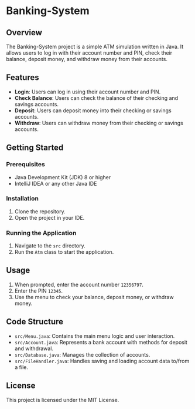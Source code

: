 # Banking-System

## Overview

The Banking-System project is a simple ATM simulation written in Java. It allows users to log in with their account
number and PIN, check their balance, deposit money, and withdraw money from their accounts.

## Features

- **Login**: Users can log in using their account number and PIN.
- **Check Balance**: Users can check the balance of their checking and savings accounts.
- **Deposit**: Users can deposit money into their checking or savings accounts.
- **Withdraw**: Users can withdraw money from their checking or savings accounts.

## Getting Started

### Prerequisites

- Java Development Kit (JDK) 8 or higher
- IntelliJ IDEA or any other Java IDE

### Installation

1. Clone the repository.
2. Open the project in your IDE.

### Running the Application

1. Navigate to the `src` directory.
2. Run the `Atm` class to start the application.

## Usage

1. When prompted, enter the account number `12356797`.
2. Enter the PIN `12345`.
3. Use the menu to check your balance, deposit money, or withdraw money.

## Code Structure

- `src/Menu.java`: Contains the main menu logic and user interaction.
- `src/Account.java`: Represents a bank account with methods for deposit and withdrawal.
- `src/Database.java`: Manages the collection of accounts.
- `src/FileHandler.java`: Handles saving and loading account data to/from a file.

## License

This project is licensed under the MIT License.